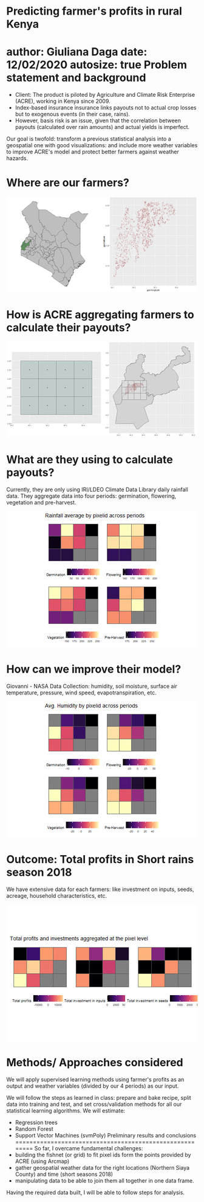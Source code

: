 Predicting farmer's profits in rural Kenya
========================================================
author: Giuliana Daga
date: 12/02/2020
autosize: true
Problem statement and background
========================================================

- Client: The product is piloted by Agriculture and Climate Risk Enterprise (ACRE), working in Kenya since 2009.
- Index-based insurance insurance links payouts not to actual crop losses but to exogenous events (in their case, rains).
- However, basis risk is an issue, given that the correlation between payouts (calculated over rain amounts) and actual yields is imperfect.


Our goal is twofold: transform a previous statistical analysis into a geospatial one with good visualizations: and include more weather variables to improve ACRE's model and protect better farmers against weather hazards.



Where are our farmers?
========================================================

<img src="Finalprojec_presentation-figure/figures-side1-1.png" title="plot of chunk figures-side1" alt="plot of chunk figures-side1" width="50%" /><img src="Finalprojec_presentation-figure/figures-side1-2.png" title="plot of chunk figures-side1" alt="plot of chunk figures-side1" width="50%" />

How is ACRE aggregating farmers to calculate their payouts?
========================================================
<img src="Finalprojec_presentation-figure/figures-side-1.png" title="plot of chunk figures-side" alt="plot of chunk figures-side" width="50%" /><img src="Finalprojec_presentation-figure/figures-side-2.png" title="plot of chunk figures-side" alt="plot of chunk figures-side" width="50%" />

What are they using to calculate payouts?
========================================================

Currently, they are only using IRI/LDEO Climate Data Library daily rainfall data. They aggregate data into four periods: germination, flowering, vegetation and pre-harvest.






<img src="Finalprojec_presentation-figure/unnamed-chunk-3-1.png" title="plot of chunk unnamed-chunk-3" alt="plot of chunk unnamed-chunk-3" style="display: block; margin: auto;" />

How can we improve their model?
========================================================
Giovanni - NASA Data Collection: humidity, soil moisture, surface air temperature, pressure, wind speed, evapotranspiration, etc.

<img src="Finalprojec_presentation-figure/unnamed-chunk-4-1.png" title="plot of chunk unnamed-chunk-4" alt="plot of chunk unnamed-chunk-4" style="display: block; margin: auto;" />



Outcome: Total profits in Short rains season 2018
========================================================

We have extensive data for each farmers: like investment on inputs, seeds, acreage, household characteristics, etc.

<img src="Finalprojec_presentation-figure/unnamed-chunk-5-1.png" title="plot of chunk unnamed-chunk-5" alt="plot of chunk unnamed-chunk-5" style="display: block; margin: auto;" />

Methods/ Approaches considered
========================================================
We will apply supervised learning methods using farmer's profits as an output and weather variables (divided by our 4 periods) as our input. 

We will follow the steps as learned in class: prepare and bake recipe, split data into training and test, and set cross/validation methods for all our statistical learning algorithms.
We will estimate:
- Regression trees
- Random Forest
- Support Vector Machines (svmPoly)
Preliminary results and conclusions
========================================================
So far, I overcame fundamental challenges: 
- building the fishnet (or grid) to fit pixel ids form the points provided by ACRE (using Arcmap)
- gather geospatial weather data for the right locations (Northern Siaya County) and time (short seasons 2018)
- manipulating data to be able to join them all together in one data frame.


Having the required data built, I will be able to follow steps for analysis. 
